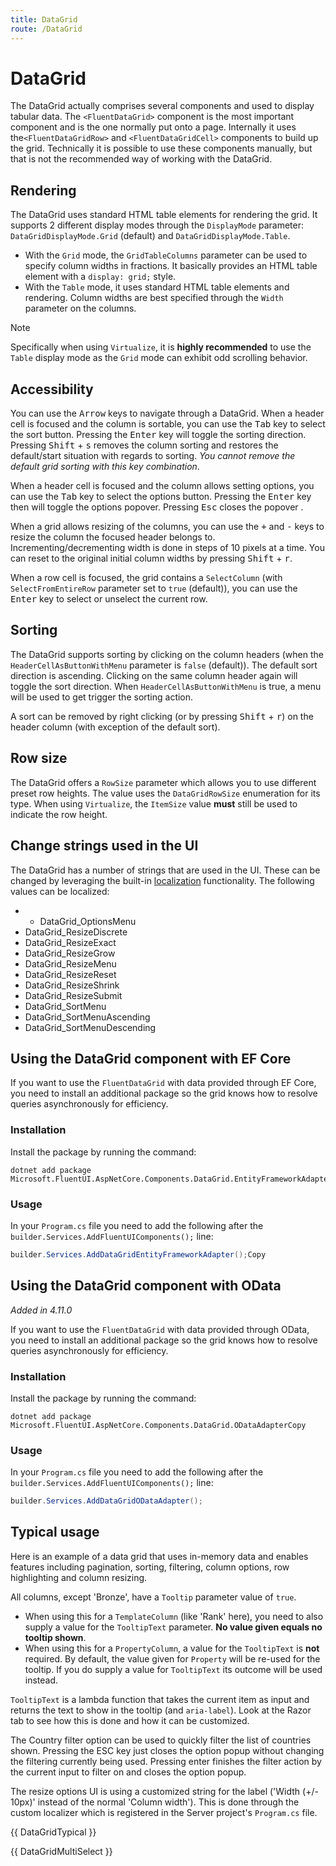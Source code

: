 ```yaml
---
title: DataGrid
route: /DataGrid
---
```


# DataGrid

The DataGrid actually comprises several components and used to display tabular data. The `<FluentDataGrid>` component is the most important
component and is the one normally put onto a page. Internally it uses the`<FluentDataGridRow>` and `<FluentDataGridCell>` components to build up
the grid. Technically it is possible to use these components manually, but that is not the recommended way of working with the DataGrid.

## Rendering
The DataGrid uses standard HTML table elements for rendering the grid. It supports 2 different display modes through the `DisplayMode`
parameter: `DataGridDisplayMode.Grid` (default) and `DataGridDisplayMode.Table`.
- With the `Grid` mode, the `GridTableColumns` parameter can be
used to specify column widths in fractions. It basically provides an HTML table element with a `display: grid;` style.
- With the `Table` mode, it uses standard HTML table elements and rendering. Column widths are best specified through the `Width` parameter on the columns.

> [!NOTE]
Specifically when using `Virtualize`, it is **highly recommended** to use the `Table` display mode as the `Grid` mode can exhibit odd scrolling behavior.


## Accessibility

You can use the <kbd>Arrow</kbd> keys to navigate through a DataGrid. When a header cell is focused and the column is sortable, you can use the
<kbd>Tab</kbd> key to select the sort button. Pressing the <kbd>Enter</kbd> key will toggle the sorting direction. Pressing <kbd>Shift</kbd> + <kbd>s</kbd>
removes the column sorting and restores the default/start situation with regards to sorting. *You cannot remove the default grid sorting with
this key combination*.

When a header cell is focused and the column allows setting options, you can use the <kbd>Tab</kbd> key to select the options button. Pressing
the <kbd>Enter</kbd> key then will toggle the options popover. Pressing <kbd>Esc</kbd> closes the popover .

When a grid allows resizing of the columns, you can use the <kbd>+</kbd> and <kbd>-</kbd> keys to resize the column the focused header belongs
to. Incrementing/decrementing width is done in steps of 10 pixels at a time. You can reset to the original initial column widths by pressing
<kbd>Shift</kbd> + <kbd>r</kbd>.

When a row cell is focused, the grid contains a `SelectColumn` (with `SelectFromEntireRow` parameter set to `true` (default)), you can use the <kbd>Enter</kbd> key to select or unselect the current
row.

## Sorting

The DataGrid supports sorting by clicking on the column headers (when the `HeaderCellAsButtonWithMenu` parameter is `false` (default)). The default sort direction is ascending. Clicking on the same column header
again will toggle the sort direction. When `HeaderCellAsButtonWithMenu` is true, a menu will be used to get trigger the sorting action.

A sort can be removed by right clicking (or by pressing <kbd>Shift</kbd> + <kbd>r</kbd>) on the header column (with exception of
the default sort).

## Row size

The DataGrid offers a `RowSize` parameter which allows you to use different preset row heights. The value uses the `DataGridRowSize`
enumeration for its type. When using `Virtualize`, the `ItemSize` value **must** still be used to indicate the row height.

## Change strings used in the UI

The DataGrid has a number of strings that are used in the UI. These can be changed by leveraging the built-in [localization](/localization) functionality.
The following values can be localized:

- - DataGrid_OptionsMenu
- DataGrid_ResizeDiscrete
- DataGrid_ResizeExact
- DataGrid_ResizeGrow
- DataGrid_ResizeMenu
- DataGrid_ResizeReset
- DataGrid_ResizeShrink
- DataGrid_ResizeSubmit
- DataGrid_SortMenu
- DataGrid_SortMenuAscending
- DataGrid_SortMenuDescending

## Using the DataGrid component with EF Core

If you want to use the `FluentDataGrid` with data provided through EF Core, you need to install an additional package so the grid knows how to resolve queries asynchronously for efficiency.

### Installation
Install the package by running the command:

```cshtml
dotnet add package Microsoft.FluentUI.AspNetCore.Components.DataGrid.EntityFrameworkAdapterCopy
```

### Usage
In your `Program.cs` file you need to add the following after the `builder.Services.AddFluentUIComponents();` line:

```csharp
builder.Services.AddDataGridEntityFrameworkAdapter();Copy
```

## Using the DataGrid component with OData

*Added in 4.11.0*

If you want to use the `FluentDataGrid` with data provided through OData, you need to install an additional package so the grid knows how to resolve queries asynchronously for efficiency.

### Installation
Install the package by running the command:

```cshtml
dotnet add package Microsoft.FluentUI.AspNetCore.Components.DataGrid.ODataAdapterCopy
```

### Usage
In your `Program.cs` file you need to add the following after the `builder.Services.AddFluentUIComponents();` line:

```csharp
builder.Services.AddDataGridODataAdapter();
```


## Typical usage
Here is an example of a data grid that uses in-memory data and enables features including pagination, sorting, filtering, column options, row highlighting and column resizing.

All columns, except 'Bronze', have a `Tooltip` parameter value of `true`.

- When using this for a `TemplateColumn` (like 'Rank' here), you need to also supply a value for the `TooltipText` parameter. **No value given equals no tooltip shown**.
- When using this for a `PropertyColumn`, a value for the `TooltipText` is **not** required. By default, the value given for `Property`
will be re-used for the tooltip. If you do supply a value for `TooltipText` its outcome will be used instead.

`TooltipText` is a lambda function that takes the current item as input and returns the text to show in the tooltip (and `aria-label`).
Look at the Razor tab to see how this is done and how it can be customized.

The Country filter option can be used to quickly filter the list of countries shown. Pressing the ESC key just closes the option popup without changing the filtering currently being used.
Pressing enter finishes the filter action by the current input to filter on and closes the option popup.

The resize options UI is using a customized string for the label ('Width (+/- 10px)' instead of the normal 'Column width'). This is done through
the custom localizer which is registered in the Server project's `Program.cs` file.



{{ DataGridTypical }}

{{ DataGridMultiSelect }}
